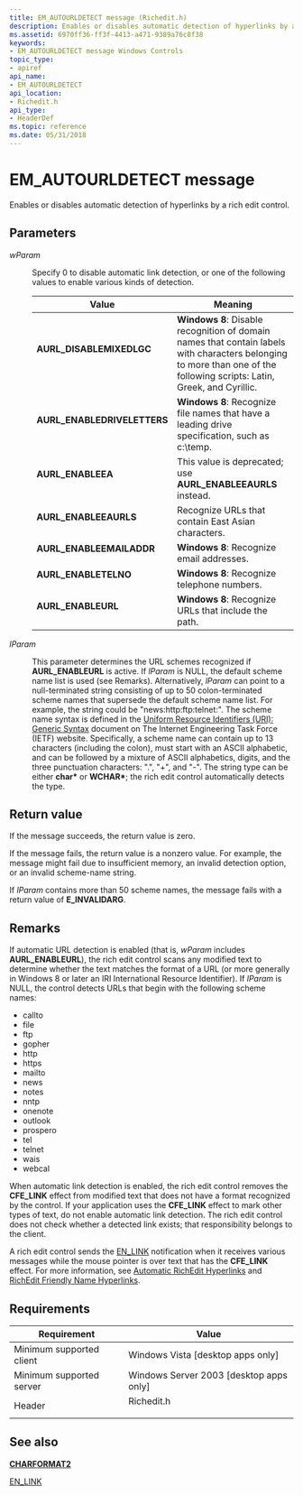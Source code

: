 ```yaml
---
title: EM_AUTOURLDETECT message (Richedit.h)
description: Enables or disables automatic detection of hyperlinks by a rich edit control.
ms.assetid: 6970ff36-ff3f-4413-a471-9389a76c8f38
keywords:
- EM_AUTOURLDETECT message Windows Controls
topic_type:
- apiref
api_name:
- EM_AUTOURLDETECT
api_location:
- Richedit.h
api_type:
- HeaderDef
ms.topic: reference
ms.date: 05/31/2018
---
```


# EM\_AUTOURLDETECT message

Enables or disables automatic detection of hyperlinks by a rich edit control.

## Parameters

<dl> <dt>

*wParam* 
</dt> <dd>

Specify 0 to disable automatic link detection, or one of the following values to enable various kinds of detection.



| Value                                                                                                                                                                                       | Meaning                                                                                                                                                                             |
|---------------------------------------------------------------------------------------------------------------------------------------------------------------------------------------------|-------------------------------------------------------------------------------------------------------------------------------------------------------------------------------------|
| <span id="AURL_DISABLEMIXEDLGC"></span><span id="aurl_disablemixedlgc"></span><dl> <dt>**AURL\_DISABLEMIXEDLGC**</dt> </dl>          | **Windows 8**: Disable recognition of domain names that contain labels with characters belonging to more than one of the following scripts: Latin, Greek, and Cyrillic. <br/> |
| <span id="AURL_ENABLEDRIVELETTERS"></span><span id="aurl_enabledriveletters"></span><dl> <dt>**AURL\_ENABLEDRIVELETTERS**</dt> </dl> | **Windows 8**: Recognize file names that have a leading drive specification, such as c:\\temp.<br/>                                                                           |
| <span id="AURL_ENABLEEA"></span><span id="aurl_enableea"></span><dl> <dt>**AURL\_ENABLEEA**</dt> </dl>                               | This value is deprecated; use **AURL\_ENABLEEAURLS** instead.<br/>                                                                                                            |
| <span id="AURL_ENABLEEAURLS"></span><span id="aurl_enableeaurls"></span><dl> <dt>**AURL\_ENABLEEAURLS**</dt> </dl>                   | Recognize URLs that contain East Asian characters. <br/>                                                                                                                      |
| <span id="AURL_ENABLEEMAILADDR"></span><span id="aurl_enableemailaddr"></span><dl> <dt>**AURL\_ENABLEEMAILADDR**</dt> </dl>          | **Windows 8**: Recognize email addresses.<br/>                                                                                                                                |
| <span id="AURL_ENABLETELNO"></span><span id="aurl_enabletelno"></span><dl> <dt>**AURL\_ENABLETELNO**</dt> </dl>                      | **Windows 8**: Recognize telephone numbers.<br/>                                                                                                                              |
| <span id="AURL_ENABLEURL"></span><span id="aurl_enableurl"></span><dl> <dt>**AURL\_ENABLEURL**</dt> </dl>                            | **Windows 8**: Recognize URLs that include the path.<br/>                                                                                                                     |



 

</dd> <dt>

*lParam* 
</dt> <dd>

This parameter determines the URL schemes recognized if **AURL\_ENABLEURL** is active. If *lParam* is NULL, the default scheme name list is used (see Remarks). Alternatively, *lParam* can point to a null-terminated string consisting of up to 50 colon-terminated scheme names that supersede the default scheme name list. For example, the string could be "news:http:ftp:telnet:". The scheme name syntax is defined in the [Uniform Resource Identifiers (URI): Generic Syntax]( https://www.ietf.org/rfc/rfc2396.txt) document on The Internet Engineering Task Force (IETF) website. Specifically, a scheme name can contain up to 13 characters (including the colon), must start with an ASCII alphabetic, and can be followed by a mixture of ASCII alphabetics, digits, and the three punctuation characters: ".", "+", and "-". The string type can be either **char\*** or **WCHAR\***; the rich edit control automatically detects the type.

</dd> </dl>

## Return value

If the message succeeds, the return value is zero.

If the message fails, the return value is a nonzero value. For example, the message might fail due to insufficient memory, an invalid detection option, or an invalid scheme-name string.

If *lParam* contains more than 50 scheme names, the message fails with a return value of **E\_INVALIDARG**.

## Remarks

If automatic URL detection is enabled (that is, *wParam* includes **AURL\_ENABLEURL**), the rich edit control scans any modified text to determine whether the text matches the format of a URL (or more generally in Windows 8 or later an IRI International Resource Identifier). If *lParam* is NULL, the control detects URLs that begin with the following scheme names:

-   callto
-   file
-   ftp
-   gopher
-   http
-   https
-   mailto
-   news
-   notes
-   nntp
-   onenote
-   outlook
-   prospero
-   tel
-   telnet
-   wais
-   webcal

When automatic link detection is enabled, the rich edit control removes the **CFE\_LINK** effect from modified text that does not have a format recognized by the control. If your application uses the **CFE\_LINK** effect to mark other types of text, do not enable automatic link detection. The rich edit control does not check whether a detected link exists; that responsibility belongs to the client.

A rich edit control sends the [EN\_LINK](en-link.md) notification when it receives various messages while the mouse pointer is over text that has the **CFE\_LINK** effect. For more information, see [Automatic RichEdit Hyperlinks](/archive/blogs/murrays/automatic-richedit-hyperlinks) and [RichEdit Friendly Name Hyperlinks](/archive/blogs/murrays/richedit-friendly-name-hyperlinks).

## Requirements



| Requirement | Value |
|-------------------------------------|---------------------------------------------------------------------------------------|
| Minimum supported client<br/> | Windows Vista \[desktop apps only\]<br/>                                        |
| Minimum supported server<br/> | Windows Server 2003 \[desktop apps only\]<br/>                                  |
| Header<br/>                   | <dl> <dt>Richedit.h</dt> </dl> |



## See also

<dl> <dt>

[**CHARFORMAT2**](/windows/desktop/api/Richedit/ns-richedit-charformat2a)
</dt> <dt>

[EN\_LINK](en-link.md)
</dt> </dl>

 

